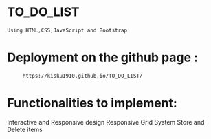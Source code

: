 # TO_DO_LIST
    Using HTML,CSS,JavaScript and Bootstrap

# Deployment on the github page :
         https://kisku1910.github.io/TO_DO_LIST/


 # Functionalities to implement:  

Interactive and Responsive design
Responsive Grid System
Store and Delete items        

         
